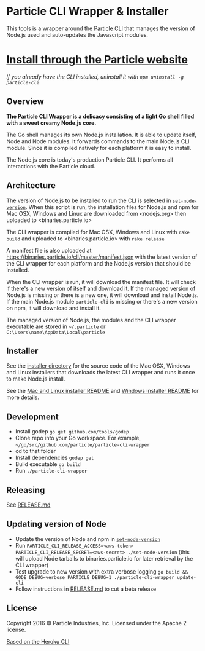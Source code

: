 # Particle CLI Wrapper & Installer

This tools is a wrapper around the [Particle CLI](https://github.com/particle-iot/particle-cli) that manages the version of Node.js used and auto-updates the Javascript modules.

# [Install through the Particle website](https://www.particle.io/cli)

_If you already have the CLI installed, uninstall it with `npm uninstall -g particle-cli`_

## Overview

**The Particle CLI Wrapper is a delicacy consisting of a light Go shell filled with a sweet creamy Node.js core.**

The Go shell manages its own Node.js installation. It is able to update itself, Node and Node modules. It forwards commands to the main Node.js CLI module. Since it is compiled natively for each platform it is easy to install.

The Node.js core is today's production Particle CLI. It performs all interactions with the Particle cloud.

## Architecture

The version of Node.js to be installed to run the CLI is selected in [`set-node-version`](/set-node-version). When this script is run, the installation files for Node.js and npm for Mac OSX, Windows and Linux are downloaded from <nodejs.org> then uploaded to <binaries.particle.io>

The CLI wrapper is compiled for Mac OSX, Windows and Linux with `rake build` and uploaded to <binaries.particle.io> with `rake release`

A manifest file is also uploaded at <https://binaries.particle.io/cli/master/manifest.json> with the latest version of the CLI wrapper for each platform and the Node.js version that should be installed.

When the CLI wrapper is run, it will download the manifest file. It will check if there's a new version of itself and download it. If the managed version of Node.js is missing or there is a new one, it will download and install Node.js. If the main Node.js module `particle-cli` is missing or there's a new version on npm, it will download and install it.

The managed version of Node.js, the modules and the CLI wrapper executable are stored in `~/.particle` or `C:\Users\name\AppData\Local\particle`

## Installer

See the [installer directory](/installer) for the source code of the Mac OSX, Windows and Linux installers that downloads the latest CLI wrapper and runs it once to make Node.js install.

See the [Mac and Linux installer README](/installer/unix/README.md) and [Windows installer README](/installer/windows/README.md) for more details.

## Development

- Install godep `go get github.com/tools/godep`
- Clone repo into your Go workspace. For example, `~/go/src/github.com/particle/particle-cli-wrapper`
- cd to that folder
- Install dependencies `godep get`
- Build executable `go build`
- Run `./particle-cli-wrapper`

## Releasing

See [RELEASE.md](RELEASE.md)

## Updating version of Node

- Update the version of Node and npm in [`set-node-version`](set-node-version)
- Run `PARTICLE_CLI_RELEASE_ACCESS=<aws-token> PARTICLE_CLI_RELEASE_SECRET=<aws-secret> ./set-node-version` (this will upload Node tarballs to binaries.particle.io for later retrieval by the CLI wrapper)
- Test upgrade to new version with extra verbose logging `go build && GODE_DEBUG=verbose PARTICLE_DEBUG=1 ./particle-cli-wrapper update-cli`
- Follow instructions in [RELEASE.md](RELEASE.md) to cut a beta release

## License

Copyright 2016 © Particle Industries, Inc. Licensed under the Apache 2 license.

[Based on the Heroku CLI](https://github.com/heroku/heroku-cli)

